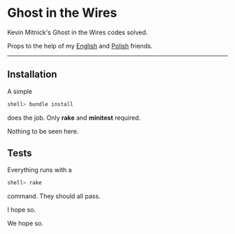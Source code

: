 Ghost in the Wires
======

Kevin Mitnick's Ghost in the Wires codes solved.

Props to the help of my [English] and [Polish] friends.

---

Installation
---
A simple
```sh
shell> bundle install
```
does the job. Only **rake** and **minitest** required.

Nothing to be seen here.

Tests
---
Everything runs with a
```sh
shell> rake
```
command. They should all pass.

I hope so.

We hope so.


[English]:http://fabiensanglard.net/Ghost_in_the_Wires/index.php
[Polish]:http://www.the-world.pl/790,wierzysz-w-duchy